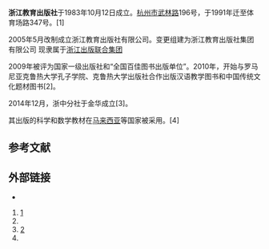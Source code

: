 **浙江教育出版社**于1983年10月12日成立。[杭州市](../Page/杭州市.md "wikilink")[武林路](https://zh.wikipedia.org/wiki/武林路 "wikilink")196号，于1991年迁至体育场路347号。\[1\]

2005年5月改制成立浙江教育出版社有限公司。变更组建为浙江教育出版社集团有限公司 现隶属于[浙江出版联合集团](../Page/浙江出版联合集团.md "wikilink")

2009年被评为国家一级出版社和“全国百佳图书出版单位”。2010年，开始与罗马尼亚克鲁热大学孔子学院、克鲁热大学出版社合作出版汉语教学图书和中国传统文化题材图书\[2\]。

2014年12月，浙中分社于金华成立\[3\]。

其出版的科学和数学教材在[马来西亚](../Page/马来西亚.md "wikilink")等国家被采用。\[4\]

## 参考文献

## 外部链接

  -
<!-- end list -->

1.  [1](http://www.zjdfz.cn/tiptai.web/BookContent.aspx?bookid=201212082638&contentid=143236&type=c&show=content)
2.
3.  [2](http://zj.people.com.cn/n/2014/1219/c186947-23276513.html)
4.